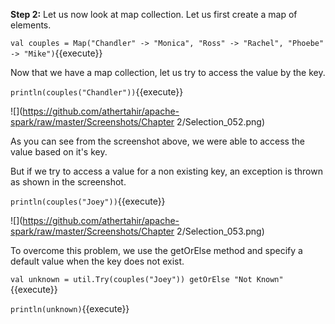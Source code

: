 **Step 2:** Let us now look at map collection. Let us first create a map of elements.

`val couples = Map("Chandler" -> "Monica", "Ross" -> "Rachel", "Phoebe" -> "Mike")`{{execute}} 

Now that we have a map collection, let us try to access the value by the key.

`println(couples("Chandler"))`{{execute}} 

![](https://github.com/athertahir/apache-spark/raw/master/Screenshots/Chapter 2/Selection_052.png) 

As you can see from the screenshot above, we were able to access the value based on it's key.

But if we try to access a value for a non existing key, an exception is thrown as shown in the screenshot. 

`println(couples("Joey"))`{{execute}} 

![](https://github.com/athertahir/apache-spark/raw/master/Screenshots/Chapter 2/Selection_053.png)  

To overcome this problem, we use the getOrElse method and specify a default value when the key does not exist.

`val unknown = util.Try(couples("Joey")) getOrElse "Not Known"`{{execute}} 

`println(unknown)`{{execute}} 